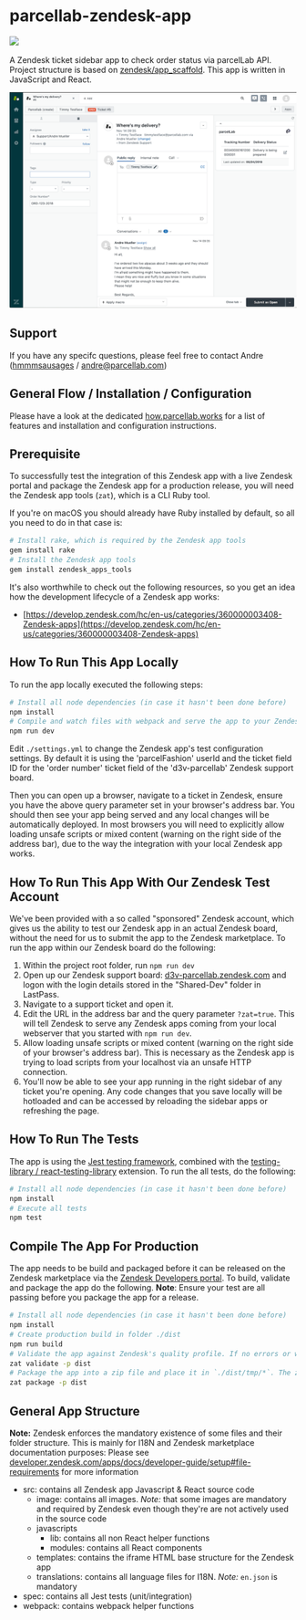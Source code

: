 # parcellab-zendesk-app

[![](https://github.com/parcelLab/parcellab-zendesk-app/workflows/Build%20&%20Test/badge.svg)](https://github.com/parcelLab/parcellab-zendesk-app/actions)

A Zendesk ticket sidebar app to check order status via parcelLab API.
Project structure is based on [zendesk/app_scaffold](https://github.com/zendesk/app_scaffold).
This app is written in JavaScript and React.

![Zendesk App in Action](./src/images/screenshot-0.png "Zendesk App in Action")

## Support

If you have any specifc questions, please feel free to contact Andre ([hmmmsausages](https://github.com/hmmmsausages) / [andre@parcellab.com](mailto:andre@parcellab.com))

## General Flow / Installation / Configuration

Please have a look at the dedicated [how.parcellab.works](https://how.parcellab.works/docs/third-party-app-integrations/parcellab-zendesk-app) for a list of features and installation and configuration instructions.

## Prerequisite

To successfully test the integration of this Zendesk app with a live Zendesk portal and package the Zendesk app for a production release, you will need the Zendesk app tools (`zat`), which is a CLI Ruby tool.

If you're on macOS you should already have Ruby installed by default, so all you need to do in that case is:

```bash
# Install rake, which is required by the Zendesk app tools
gem install rake
# Install the Zendesk app tools
gem install zendesk_apps_tools
```

It's also worthwhile to check out the following resources, so you get an idea how the development lifecycle of a Zendesk app works:

- [https://develop.zendesk.com/hc/en-us/categories/360000003408-Zendesk-apps](https://develop.zendesk.com/hc/en-us/categories/360000003408-Zendesk-apps)

## How To Run This App Locally

To run the app locally executed the following steps:

```bash
# Install all node dependencies (in case it hasn't been done before)
npm install
# Compile and watch files with webpack and serve the app to your Zendesk instance with `?zat=true`
npm run dev
```

Edit `./settings.yml` to change the Zendesk app's test configuration settings. By default it is using the 'parcelFashion' userId and the ticket field ID for the 'order number' ticket field of the 'd3v-parcellab' Zendesk support board.

Then you can open up a browser, navigate to a ticket in Zendesk, ensure you have the above query parameter set in your browser's address bar. You should then see your app being served and any local changes will be automatically deployed. In most browsers you will need to explicitly allow loading unsafe scripts or mixed content (warning on the right side of the address bar), due to the way the integration with your local Zendesk app works.

## How To Run This App With Our Zendesk Test Account

We've been provided with a so called "sponsored" Zendesk account, which gives us the ability to test our Zendesk app in an actual Zendesk board, without the need for us to submit the app to the Zendesk marketplace.
To run the app within our Zendesk board do the following:

1. Within the project root folder, run `npm run dev`
1. Open up our Zendesk support board: [d3v-parcellab.zendesk.com](https://d3v-parcellab.zendesk.com) and logon with the login details stored in the "Shared-Dev" folder in LastPass.
1. Navigate to a support ticket and open it.
1. Edit the URL in the address bar and the query parameter `?zat=true`. This will tell Zendesk to serve any Zendesk apps coming from your local webserver that you started with `npm run dev`.
1. Allow loading unsafe scripts or mixed content (warning on the right side of your browser's address bar). This is necessary as the Zendesk app is trying to load scripts from your localhost via an unsafe HTTP connection.
1. You'll now be able to see your app running in the right sidebar of any ticket you're opening. Any code changes that you save locally will be hotloaded and can be accessed by reloading the sidebar apps or refreshing the page.

## How To Run The Tests

The app is using the [Jest testing framework](https://jestjs.io/), combined with the [testing-library / react-testing-library](https://testing-library.com/) extension.
To run the all tests, do the following:

```bash
# Install all node dependencies (in case it hasn't been done before)
npm install
# Execute all tests
npm test
```

## Compile The App For Production

The app needs to be build and packaged before it can be released on the Zendesk marketplace via the [Zendesk Developers portal](https://apps.zendesk.com/).
To build, validate and package the app do the following.
**Note**: Ensure your test are all passing before you package the app for a release.

```bash
# Install all node dependencies (in case it hasn't been done before)
npm install
# Create production build in folder ./dist
npm run build
# Validate the app against Zendesk's quality profile. If no errors or warnings are shown, the app should be releasable.
zat validate -p dist
# Package the app into a zip file and place it in `./dist/tmp/*`. The zip file can then be used to release the app in the Zendesk marketplace.
zat package -p dist
```

## General App Structure

**Note:** Zendesk enforces the mandatory existence of some files and their folder structure. This is mainly for I18N and Zendesk marketplace documentation purposes: Please see [developer.zendesk.com/apps/docs/developer-guide/setup#file-requirements](https://developer.zendesk.com/apps/docs/developer-guide/setup#file-requirements) for more information

- src: contains all Zendesk app Javascript & React source code
  - image: contains all images. *Note:* that some images are mandatory and required by Zendesk even though they're are not actively used in the source code
  - javascripts
    - lib: contains all non React helper functions
    - modules: contains all React components
  - templates: contains the iframe HTML base structure for the Zendesk app
  - translations: contains all language files for I18N. *Note:* `en.json` is mandatory
- spec: contains all Jest tests (unit/integration)
- webpack: contains webpack helper functions
